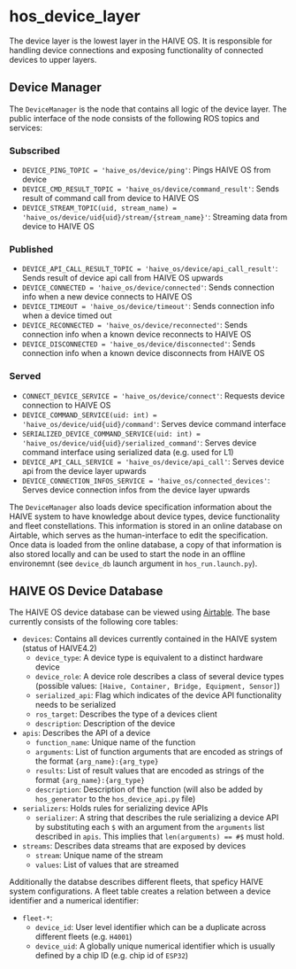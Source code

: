 # hos_device_layer

The device layer is the lowest layer in the HAIVE OS. It is responsible for handling device connections and exposing functionality of connected devices to upper layers.

## Device Manager

The `DeviceManager` is the node that contains all logic of the device layer. The public interface of the node consists of the following ROS topics and services:

### Subscribed
- `DEVICE_PING_TOPIC = 'haive_os/device/ping'`: Pings HAIVE OS from device
- `DEVICE_CMD_RESULT_TOPIC = 'haive_os/device/command_result'`: Sends result of command call from device to HAIVE OS
- `DEVICE_STREAM_TOPIC(uid, stream_name) = 'haive_os/device/uid{uid}/stream/{stream_name}'`: Streaming data from device to HAIVE OS

### Published

- `DEVICE_API_CALL_RESULT_TOPIC = 'haive_os/device/api_call_result'`: Sends result of device api call from HAIVE OS upwards
- `DEVICE_CONNECTED = 'haive_os/device/connected'`: Sends connection info when a new device connects to HAIVE OS
- `DEVICE_TIMEOUT = 'haive_os/device/timeout'`: Sends connection info when a device timed out
- `DEVICE_RECONNECTED = 'haive_os/device/reconnected'`: Sends connection info when a known device reconnects to HAIVE OS
- `DEVICE_DISCONNECTED = 'haive_os/device/disconnected'`: Sends connection info when a known device disconnects from HAIVE OS

### Served

- `CONNECT_DEVICE_SERVICE = 'haive_os/device/connect'`: Requests device connection to HAIVE OS
- `DEVICE_COMMAND_SERVICE(uid: int) = 'haive_os/device/uid{uid}/command'`: Serves device command interface
- `SERIALIZED_DEVICE_COMMAND_SERVICE(uid: int) = 'haive_os/device/uid{uid}/serialized_command'`: Serves device command interface using serialized data (e.g. used for L1)
- `DEVICE_API_CALL_SERVICE = 'haive_os/device/api_call'`: Serves device api from the device layer upwards
- `DEVICE_CONNECTION_INFOS_SERVICE = 'haive_os/connected_devices'`: Serves device connection infos from the device layer upwards

The `DeviceManager` also loads device specification information about the HAIVE system to have knowledge about device types, device functionality and fleet constellations. This information is stored in an online database on Airtable, which serves as the human-interface to edit the specification. Once data is loaded from the online database, a copy of that information is also stored locally and can be used to start the node in an offline environemnt (see `device_db` launch argument in `hos_run.launch.py`).

## HAIVE OS Device Database

The HAIVE OS device database can be viewed using [Airtable](https://airtable.com/appR9FYsP809nu76u?ao=cmVjZW50). The base currently consists of the following core tables:

- `devices`: Contains all devices currently contained in the HAIVE system (status of HAIVE4.2)
  - `device_type`: A device type is equivalent to a distinct hardware device
  - `device_role`: A device role describes a class of several device types (possible values: `[Haive, Container, Bridge, Equipment, Sensor]`)
  - `serialized_api`: Flag which indicates of the device API functionality needs to be serialized
  - `ros_target`: Describes the type of a devices client
  - `description`: Description of the device
- `apis`: Describes the API of a device
  - `function_name`: Unique name of the function
  - `arguments`: List of function arguments that are encoded as strings of the format `{arg_name}:{arg_type}`
  - `results`: List of result values that are encoded as strings of the format `{arg_name}:{arg_type}`
  - `description`: Description of the function (will also be added by `hos_generator` to the `hos_device_api.py` file)
- `serializers`: Holds rules for serializing device APIs
  - `serializer`: A string that describes the rule serializing a device API by substituting each `$` with an argument from the `arguments` list described in `apis`. This implies that `len(arguments) == #$` must hold.
- `streams`: Describes data streams that are exposed by devices
  - `stream`: Unique name of the stream
  - `values`: List of values that are streamed

Additionally the databse describes different fleets, that speficy HAIVE system configurations. A fleet table creates a relation between a device identifier and a numerical identifier:

- `fleet-*`:
  - `device_id`: User level identifier which can be a duplicate across different fleets (e.g. `H4001`)
  - `device_uid`: A globally unique numerical identifier which is usually defined by a chip ID (e.g. chip id of `ESP32`)
